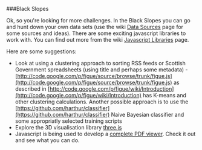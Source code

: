 ###Black Slopes

Ok, so you're looking for more challenges.  In the Black Slopes you can go and hunt down your own data sets (use the wiki [Data Sources](https://github.com/pwin/Hackdays/wiki/Data%20Sources) page for some sources and ideas).  There are some exciting javascript libraries to work with.  You can find out more from the wiki [Javascript Libraries](https://github.com/pwin/Hackdays/wiki/Javascript%20Libraries) page.  

Here are some suggestions:
* Look at using a clustering approach to sorting RSS feeds or Scottish Government spreadsheets (using title and perhaps some metadata) - [http://code.google.com/p/figue/source/browse/trunk/figue.js](http://code.google.com/p/figue/source/browse/trunk/figue.js) as described in [http://code.google.com/p/figue/wiki/Introduction](http://code.google.com/p/figue/wiki/Introduction) has K-means and other clustering calculations.  Another possible approach is to use the [https://github.com/harthur/classifier](https://github.com/harthur/classifier) Naive Bayesian classifier and some appropriatly selected training scripts
* Explore the 3D visualisation library [three.js](http://threejs.org/)
* Javascript is being used to develop a [complete PDF viewer](https://github.com/mozilla/pdf.js).  Check it out and see what you can do. 